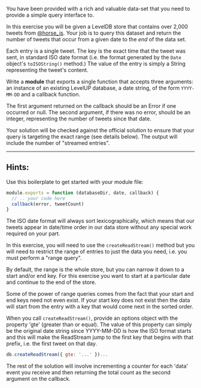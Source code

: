 You have been provided with a rich and valuable data-set that you
need to provide a simple query interface to.

In this exercise you will be given a LevelDB store that contains
over 2,000 tweets from [@horse_js](https://twitter.com/horse_js).
Your job is to query this dataset and return the number of tweets
that occur from a given date to the _end_ of the data set.

Each entry is a single tweet. The key is the exact time that the
tweet was sent, in standard ISO date format (i.e. the format
generated by the `Date` object's `toISOString()` method.) The value
of the entry is simply a String representing the tweet's content.

Write a **module** that exports a single function that
accepts three arguments: an instance of an existing LevelUP database,
a date string, of the form `YYYY-MM-DD` and a callback function.

The first argument returned on the callback should be an Error if one
occurred or null. The second argument, if there was no error, should
be an integer, representing the number of tweets since that date.

Your solution will be checked against the official solution to ensure
that your query is targeting the exact range (see details below).
The output will include the number of "streamed entries".

---

## Hints:

Use this boilerplate to get started with your module file:

```javascript
module.exports = function (databaseDir, date, callback) {
  // .. your code here
  callback(error, tweetCount)
}
```

The ISO date format will always sort lexicographically, which means
that our tweets appear in date/time order in our data store without
any special work required on your part.

In this exercise, you will need to use the `createReadStream()`
method but you will need to restrict the range of entries to just the
data you need, i.e. you must perform a "range query".

By default, the range is the whole store, but you can narrow it down
to a start and/or end key. For this exercise you want to start at
a particular date and continue to the end of the store.

Some of the power of range queries comes from the fact that your
start and end keys need not even exist. If your start key does not
exist then the data will start from the entry with a key that
would come next in the sorted order.

When you call `createReadStream()`, provide an options object with
the property 'gte' (greater than or equal). The value of this property can simply be the
original date string since YYYY-MM-DD is how the ISO format starts
and this will make the ReadStream jump to the first key that begins
with that prefix, i.e. the first tweet on that day.

```javascript
db.createReadStream({ gte: '...' })...
```

The rest of the solution will involve incrementing a counter for each
'data' event you receive and then returning the total count as the
second argument on the callback.
